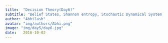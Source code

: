 ```yaml
---
title:  "Decision Theory(Day6)"
subtitle: "Belief States, Shannon entropy, Stochastic Dynamical System, Markovian system, MDP, POMDP"
author: "Abhilash"
avatar: "img/authors/Abhi.png"
image: "img/day5/day6.jpg"
date:   2016-10-02
---
```

